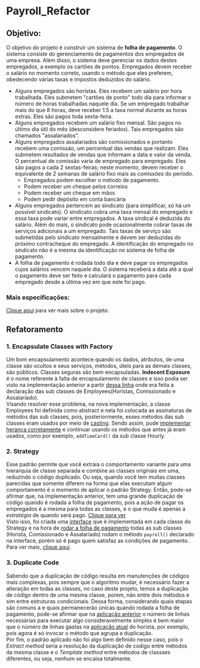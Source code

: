 # Payroll_Refactor

## Objetivo:
O objetivo do projeto é construir um sistema de **folha de pagamento**. O sistema consiste do
gerenciamento de pagamentos dos empregados de uma empresa. Além disso, o sistema deve
gerenciar os dados destes empregados, a exemplo os cartões de pontos. Empregados devem receber
o salário no momento correto, usando o método que eles preferem, obedecendo várias taxas e
impostos deduzidos do salário.
* Alguns empregados são horistas. Eles recebem um salário por hora trabalhada. Eles
submetem "cartões de ponto" todo dia para informar o número de horas trabalhadas naquele
dia. Se um empregado trabalhar mais do que 8 horas, deve receber 1.5 a taxa normal
durante as horas extras. Eles são pagos toda sexta-feira.
* Alguns empregados recebem um salário fixo mensal. São pagos no último dia útil do mês
(desconsidere feriados). Tais empregados são chamados "assalariados".
* Alguns empregados assalariados são comissionados e portanto recebem uma comissão, um
percentual das vendas que realizam. Eles submetem resultados de vendas que informam a
data e valor da venda. O percentual de comissão varia de empregado para empregado. Eles
são pagos a cada 2 sextas-feiras; neste momento, devem receber o equivalente de 2 semanas
de salário fixo mais as comissões do período.
  * Empregados podem escolher o método de pagamento.
  * Podem receber um cheque pelos correios
  * Podem receber um cheque em mãos
  * Podem pedir depósito em conta bancária
* Alguns empregados pertencem ao sindicato (para simplificar, só há um possível sindicato).
O sindicato cobra uma taxa mensal do empregado e essa taxa pode variar entre
empregados. A taxa sindical é deduzida do salário. Além do mais, o sindicato pode
ocasionalmente cobrar taxas de serviços adicionais a um empregado. Tais taxas de serviço
são submetidas pelo sindicato mensalmente e devem ser deduzidas do próximo
contracheque do empregado. A identificação do empregado no sindicato não é a mesma da
identificação no sistema de folha de pagamento.
* A folha de pagamento é rodada todo dia e deve pagar os empregados cujos salários vencem
naquele dia. O sistema receberá a data até a qual o pagamento deve ser feito e calculará o
pagamento para cada empregado desde a última vez em que este foi pago.

### Mais especificações:

[Clique aqui](https://github.com/bruninhaltorres/Projeto_De_Software/tree/main/Especifica%C3%A7%C3%B5es) para ver mais sobre o projeto.

## Refatoramento
### 1. Encapsulate Classes with Factory
Um bom encapsulamento acontece quando os dados, atributos, de uma classe são ocultos e seus serviços, métodos, úteis para as demais classes, são públicos. Classes seguras são bem encapsuladas. **Indecent Exposure** é o nome referente à falta de encapsulamento de classes e isso podia ser visto na implementação anterior a partir [dessa linha](https://github.com/bruninhaltorres/Payroll/blob/main/Main.java#L80) onde era feita a declaração das sub classes de Employees(Horistas, Comissionado e Assalariado).<br/>
Visando resolver esse problema, na nova implementação, a classe Employees foi definida como abstract e nela foi colocada as assinaturas de métodos das sub classes, pois, posteriormente, esses métodos das sub classes eram usados por meio de [casting](https://github.com/bruninhaltorres/Payroll/blob/main/Main.java#L163).
Sendo assim, pude [implementar herança corretamente](https://github.com/bruninhaltorres/Payroll_Refactor/blob/main/src/EmployeeMenu.java#L72) e continuar usando os métodos que antes já eram usados, como por exemplo, `addTimeCard()` da sub classe Hourly.

### 2. Strategy
Esse padrão permite que você extraia o comportamento variante para uma hierarquia de classe separada e combine as classes originais em uma, reduzindo o código duplicado. Ou seja, quando você tem muitas classes parecidas que somente diferem na forma que elas executam algum comportamento é o momento de aplicar o padrão Strategy. Então, pode-se afirmar que, na implementação anterior, tem uma grande duplicação de código quando é rodada a folha de pagamento, pois a ação de pagar os empregados é a mesma para todas as classes, e o que muda é apenas a *estratégia* de quando será pago. [Clique para ver](https://github.com/bruninhaltorres/Payroll/blob/6dcf7d4f604309489cd848d35444e7d3dae424ec/src/payment/Payroll.java#L29)<br/>
Visto isso, foi criada uma [interface](https://github.com/bruninhaltorres/Payroll_Refactor/blob/main/src/strategy/StrategyPayment.java) que é implementada em cada classe do Strategy e na hora de [rodar a folha de pagamento](https://github.com/bruninhaltorres/Payroll_Refactor/blob/main/src/Main.java#L275) todas as sub classes (Horista, Comissionado e Assalariado) rodam o método `payroll()` declarado na interface, porém só é pago quem satisfaz as condições de pagamento. <br/>
Para ver mais, [clique aqui](https://github.com/bruninhaltorres/Payroll_Refactor/tree/main/src/strategy). <br/>

### 3. Duplicate Code
Sabendo que a duplicação de código resulta em manutenções de códigos mais complexas, pois sempre que o algoritmo mudar, é necessário fazer a alteração em todas as classes, no caso deste projeto, temos a duplicação de código dentro de uma mesma classe, porem, não entre dois métodos e sim entre estruturas condicionais. Dessa forma, considerando quais etapas são comuns a e quais permanecerão únicas quando rodada a folha de pagamento, pode-se afirmar que na [aplicação anterior](https://github.com/bruninhaltorres/Payroll/blob/main/src/payment/Payroll.java#L42) o número de linhas necessárias para executar algo consideravelmente simples é bem maior que o número de linhas gastas na [aplicação atual](https://github.com/bruninhaltorres/Payroll_Refactor/blob/main/src/strategy/StrategyHourly.java#L23) do horista, por exemplo, pois agora é só invocar o método que agrupa a duplicação. <br/>
Por fim, o padrão aplicado não foi algo bem definido nesse caso, pois o *Extract method* seria a resolução da duplicação de codigo entre métodos da mesma classe e o *Template method* entre métodos de classses diferentes, ou seja, nenhum se encaixa totalmente.


